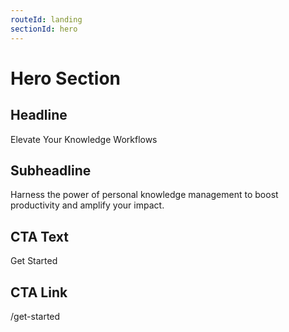 ```yaml
---
routeId: landing
sectionId: hero
---
```


# Hero Section

## Headline

Elevate Your Knowledge Workflows

## Subheadline

Harness the power of personal knowledge management to boost productivity and amplify your impact.

## CTA Text

Get Started

## CTA Link

/get-started
